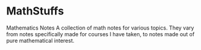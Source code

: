 # MathStuffs
Mathematics Notes 
A collection of math notes for various topics. They vary from notes specifically made for courses I have taken, 
to notes made out of pure mathematical interest. 
